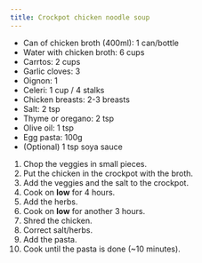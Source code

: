 ```yaml
---
title: Crockpot chicken noodle soup
---
```


- Can of chicken broth (400ml): 1 can/bottle
- Water with chicken broth: 6 cups
- Carrtos: 2 cups
- Garlic cloves: 3
- Oignon: 1
- Celeri: 1 cup / 4 stalks
- Chicken breasts: 2-3 breasts
- Salt: 2 tsp
- Thyme or oregano: 2 tsp
- Olive oil: 1 tsp
- Egg pasta: 100g
- (Optional) 1 tsp soya sauce

1. Chop the veggies in small pieces.
1. Put the chicken in the crockpot with the broth.
1. Add the veggies and the salt to the crockpot.
1. Cook on **low** for 4 hours.
1. Add the herbs.
1. Cook on **low** for another 3 hours.
1. Shred the chicken.
1. Correct salt/herbs.
1. Add the pasta.
1. Cook until the pasta is done (~10 minutes).
